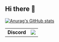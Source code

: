 ## Hi there 👋

[![Anurag's GitHub stats](https://github-readme-stats.vercel.app/api?username=Alex-Au1&show_icons=true&theme=tokyonight)](https://github.com/Alex-Au1)

|   |   |
|---|---|
| **Discord** | [![](https://dcbadge.limes.pink/api/shield/367087171154214914?theme=discord-inverted)](https://discordlookup.com/user/367087171154214914) |
